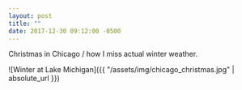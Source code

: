 ```yaml
---
layout: post
title: ""
date: 2017-12-30 09:12:00 -0500
---
```


Christmas in Chicago / how I miss actual winter weather.

![Winter at Lake Michigan]({{ "/assets/img/chicago_christmas.jpg" | absolute_url }})